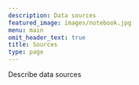 ```yaml
---
description: Data sources
featured_image: images/notebook.jpg
menu: main
omit_header_text: true
title: Sources
type: page
---
```



Describe data sources 